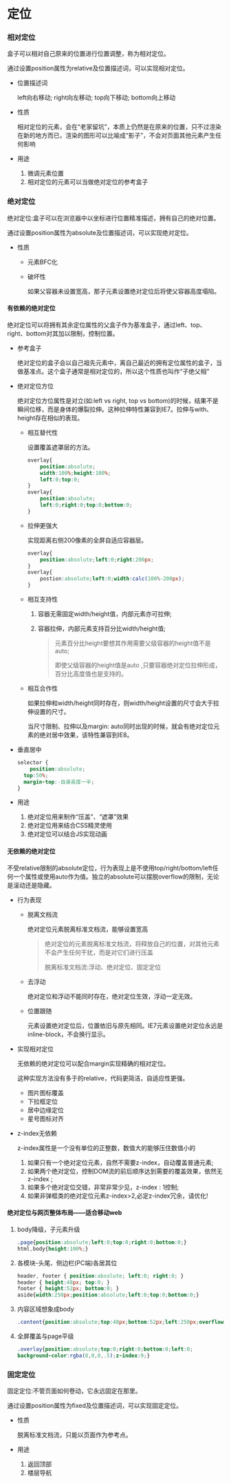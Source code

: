 # 定位

### 相对定位

盒子可以相对自己原来的位置进行位置调整，称为相对定位。

通过设置position属性为relative及位置描述词，可以实现相对定位。

* 位置描述词

  left向右移动; right向左移动; top向下移动; bottom向上移动

* 性质

  相对定位的元素，会在“老家留坑”，本质上仍然是在原来的位置，只不过渲染在新的地方而已，渲染的图形可以比喻成“影子”，不会对页面其他元素产生任何影响

* 用途

  1. 微调元素位置
  2. 相对定位的元素可以当做绝对定位的参考盒子

### 绝对定位

绝对定位:盒子可以在浏览器中以坐标进行位置精准描述，拥有自己的绝对位置。

通过设置position属性为absolute及位置描述词，可以实现绝对定位。

* 性质

  * 元素BFC化

  * 破坏性

    如果父容器未设置宽高，那子元素设置绝对定位后将使父容器高度塌陷。

#### 有依赖的绝对定位

绝对定位可以将拥有其余定位属性的父盒子作为基准盒子，通过left、top、right、bottom对其加以限制，控制位置。

* 参考盒子

  绝对定位的盒子会以自己祖先元素中，离自己最近的拥有定位属性的盒子，当做基准点。这个盒子通常是相对定位的，所以这个性质也叫作“子绝父相”

* 绝对定位方位

  绝对定位方位属性是对立(如:left vs right, top vs bottom)的时候，结果不是瞬间位移，而是身体的爆裂拉伸。这种拉伸特性兼容到IE7。拉伸与with、height存在相似的表现。

  * 相互替代性

    设置覆盖遮罩层的方法。

    ```css
    overlay{
        position:absolute;
        width:100%;height:100%;
        left:0;top:0;
    }
    overlay{
        position:absolute;
        left:0;right:0;top:0;bottom:0;
    }
    ```

  * 拉伸更强大

    实现距离右侧200像素的全屏自适应容器层。

    ```css
    overlay{
        position:absolute;left:0;right:200px;
    }
    overlay{
     	postion:absolute;left:0;width:calc(100%-200px);   
    }
    ```

  * 相互支持性

    1. 容器无需固定width/height值，内部元素亦可拉伸;

    2. 容器拉伸，内部元素支持百分比width/height值;

       > 元素百分比height要想其作用需要父级容器的height值不是auto;
       >
       > 即使父级容器的height值是auto ,只要容器绝对定位拉伸形成，百分比高度值也是支持的。

  * 相互合作性

    如果拉伸和width/height同时存在，则width/height设置的尺寸会大于拉伸设置的尺寸。

    当尺寸限制、拉伸以及margin: auto同时出现的时候，就会有绝对定位元素的绝对居中效果，该特性兼容到IE8。

* 垂直居中

  ```css
  selector {
      position:absolute;
  	top:50%;
  	margin-top:-自身高度一半;
  }
  ```

* 用途

  1. 绝对定位用来制作“压盖”、“遮罩”效果
  2. 绝对定位用来结合CSS精灵使用
  3. 绝对定位可以结合JS实现动画

#### 无依赖的绝对定位

不受relative限制的absolute定位，行为表现上是不使用top/right/bottom/left任何一个属性或使用auto作为值。独立的absolute可以摆脱overflow的限制，无论是滚动还是隐藏。

* 行为表现

  * 脱离文档流

    绝对定位元素脱离标准文档流，能够设置宽高

    > 绝对定位的元素脱离标准文档流，将释放自己的位置，对其他元素不会产生任何干扰，而是对它们进行压盖
    >
    > 脱离标准文档流:浮动、绝对定位、固定定位

  * 去浮动

    绝对定位和浮动不能同时存在，绝对定位生效，浮动一定无效。

  * 位置跟随

    元素设置绝对定位后，位置依旧与原先相同。IE7元素设置绝对定位永远是inline-block，不会换行显示。

* 实现相对定位

  无依赖的绝对定位可以配合margin实现精确的相对定位。

  这种实现方法没有多于的relative，代码更简洁，自适应性更强。

  * 图片图标覆盖
  * 下拉框定位
  * 居中边缘定位
  * 星号图标对齐
  
* z-index无依赖

  z-index属性是一个没有单位的正整数，数值大的能够压住数值小的

  1. 如果只有一个绝对定位元素，自然不需要z-index，自动覆盖普通元素;
  2. 如果两个绝对定位，控制DOM流的前后顺序达到需要的覆盖效果，依然无z-index ;
  3. 如果多个绝对定位交错，非常非常少见，z-index : 1控制;
  4. 如果非弹框类的绝对定位元素z-index>2,必定z-index冗余，请优化!

#### 绝对定位与网页整体布局——适合移动web

1. body降级，子元素升级

   ```css
   .page{position:absolute;left:0;top:0;right:0;bottom:0;}
   html,body{height:100%;}
   ```

2. 各模块-头尾、侧边栏(PC端)各居其位

   ```css
   header, footer { position:absolute; left:0; right:0; }
   header { height:48px; top:0; }
   footer { height:52px; bottom:0; }
   aside{width:250px;position:absolute;left:0;top:0;bottom:0;}
   ```

3. 内容区域想象成body

   ```css
   .content{position:absolute;top:48px;bottom:52px;left:250px;overflow:auto;}
   ```

4. 全屏覆盖与page平级

   ```css
   .overlay{position:absolute;top:0;right:0;bottom:0;left:0;
   background-color:rgba(0,0,0,.5);z-index:9;}
   ```

   

### 固定定位

固定定位:不管页面如何卷动，它永远固定在那里。

通过设置position属性为fixed及位置描述词，可以实现固定定位。

* 性质

  脱离标准文档流，只能以页面作为参考点。

* 用途

  1. 返回顶部
  2. 楼层导航